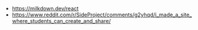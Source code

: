 - https://milkdown.dev/react
- https://www.reddit.com/r/SideProject/comments/g2yhqd/i_made_a_site_where_students_can_create_and_share/